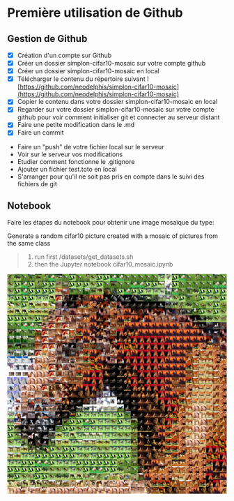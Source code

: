 # Première utilisation de Github
## Gestion de Github
- [X] Création d'un compte sur Github
- [X] Créer un dossier simplon-cifar10-mosaic sur votre compte github
- [X] Créer un dossier simplon-cifar10-mosaic en local
- [X] Télécharger le contenu du répertoire suivant
![https://github.com/neodelphis/simplon-cifar10-mosaic](https://github.com/neodelphis/simplon-cifar10-mosaic)
- [X] Copier le contenu dans votre dossier simplon-cifar10-mosaic en local
- [X] Regarder sur votre dossier simplon-cifar10-mosaic sur votre compte github pour voir comment initialiser git et connecter au serveur distant
- [X] Faire une petite modification dans le .md
- [X] Faire un commit
- Faire un "push" de votre fichier local sur le serveur
- Voir sur le serveur vos modifications
- Etudier comment fonctionne le .gitignore
- Ajouter un fichier test.toto en local
- S'arranger pour qu'il ne soit pas pris en compte dans le suivi des fichiers de git

## Notebook
Faire les étapes du notebook pour obtenir une image mosaïque du type:

Generate a  random cifar10 picture created with a mosaic of pictures from the same class
> 1. run first /datasets/get_datasets.sh
> 2. then the Jupyter notebook cifar10_mosaic.ipynb

![horse-mosaic](./horse-mosaic.png?raw=true "horse-mosaic")
